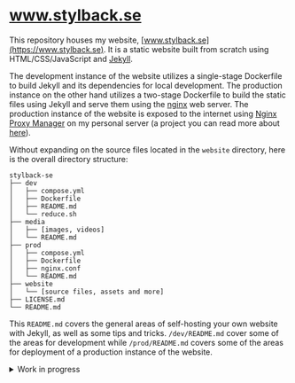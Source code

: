 # www.stylback.se
This repository houses my website, [www.stylback.se](https://www.stylback.se). It is a static website built from scratch using HTML/CSS/JavaScript and [Jekyll](https://jekyllrb.com/).

The development instance of the website utilizes a single-stage Dockerfile to build Jekyll and its dependencies for local development. The production instance on the other hand utilizes a two-stage Dockerfile to build the static files using Jekyll and serve them using the [nginx](https://nginx.org/en/) web server. The production instance of the website is exposed to the internet using [Nginx Proxy Manager](https://nginxproxymanager.com/) on my personal server (a project you can read more about [here](https://github.com/Stylback/home-server)).

Without expanding on the source files located in the `website` directory, here is the overall directory structure:

```
stylback-se
├── dev
│   ├── compose.yml
│   ├── Dockerfile
│   ├── README.md
│   └── reduce.sh
├── media
│   ├── [images, videos]
│   └── README.md
├── prod
│   ├── compose.yml
│   ├── Dockerfile
│   ├── nginx.conf
│   └── README.md
├── website
│   └── [source files, assets and more]
├── LICENSE.md
└── README.md
```

This `README.md` covers the general areas of self-hosting your own website with Jekyll, as well as some tips and tricks. `/dev/README.md` cover some of the areas for development while `/prod/README.md` covers some of the areas for deployment of a production instance of the website.

<details><summary>Work in progress</summary>
<p>

## Jekyll
Here I will write about some Jekyll-specific things, such as templates and code highlighting.

## Dark mode toggle
Here I will write about the dark/light mode toggle built in JavaScript/CSS.

## Robots.txt
Here I will write about `robots.txt`.

## Security
Here I will write about some security considerations, such as `security.txt`, scanning Docker images for CVE's, HTTP security headers and such.

# Old drafts below

## Working with Jekyll
Ever looked at a website and seen a colorful block of code with syntax highlighting? Ever wondered how they do that?
The answer is quite simple; it's just a stylesheet written in CSS, the hard part is implementing the language-specific CSS-classes.
Once again our life have been made easier by Jekyll, there is both a number of stylesheets to choose from and built-in functionality to correctly implement the classes for us.

First, browse the [list of officially supported stylesheets](https://jwarby.github.io/jekyll-pygments-themes/languages/javascript.html), pick one out, download and place it in `/assets/css/`.

Next, add the following line at the bottom of your styles.scss:

```css
@import "<stylesheet-name>.css";
```

Save. Finally, open your `_config.yml` file and add the line:

```yml
highlighter: rouge
```

Save, restart Jekyll. That's it! Assuming you're using Markdown to author your posts, specify the language of a code-block like so:

````
```python
list = ['hello', 'there']

# run a loop for each item of the list
for item in list:
    print(item)
```
````

Which will render as:

```python
list = ['hello', 'there']

# run a loop for each item of the list
for item in list:
    print(item)
```

## The wallflower of the internet: robots.txt
From [Wikipedia](https://en.wikipedia.org/wiki/Robots.txt):
>robots.txt is the filename used for implementing the Robots Exclusion Protocol, a standard used by websites to indicate to visiting web crawlers and other web robots which portions of the website they are allowed to visit.
>
>This relies on voluntary compliance. Not all robots comply with the standard; email harvesters, spambots, malware and robots that scan for security vulnerabilities may even start with the portions of the website where they have been told to stay out.

Even though some bots might not comply, larger ones such as `GoogleBot` will. As such I believe it's worth implementing. To get started, create a textfile named `robots.txt` in your websites **root** directory. That is, the directory that is at the highest level of your website, usually `/`. Inside the file you can specify what bots, if any, are allowed and where. The syntax is as follows:

```
User-agent: {* OR a string}
{Allow OR Disallow}: {empty OR a directory path}
```

For example, if you want to disallow `GoogleBot` from accessing your contacts page you might do something like this:

```
User-agent: GoogleBot
Disallow: /contact/
```

If you want to disallow all bots everywhere you can use:

```
User-agent: *
Disallow: /
```

For further syntax, see [this](https://developers.google.com/search/docs/crawling-indexing/robots/create-robots-txt) Google Developers article. A list of common user-agents can be found [here](https://user-agents.net/bots). You can also inspect other websites `robots.txt` for inspiration, such as [Wikipedia's](https://en.wikipedia.org/robots.txt).

Note that while `robots.txt` can prevent bots from indexing the content of a page, **it does not prevent it from appearing in search results**.
If you want to send a signal to a search engine that you don't want a page to appear in search results, use the `robots` HTML meta-tag on your pages:

```html
<meta name="robots" content="noindex">
```

More on it [here](https://developers.google.com/search/docs/crawling-indexing/robots-meta-tag).

## Security: thoughts, mitigations and transparency

### security.txt
A [security.txt](https://en.wikipedia.org/wiki/Security.txt) file is a text file that describes a how security researcher can make a responsible disclosure to you. The files is placed in the same location as `robots.txt`, usually the top-level directory.

The [proposed standard](https://securitytxt.org/) consist of 9 fields (2 mandatory, 7 optional). I will implement 7 of them here.

First step is to create a page containing your disclosure policy. It's a policy that outlines all that which a security researcher need to know if they have found or are looking for a vulnerability.

Second, create an acknowledgement page. It's a webpage where you acknowledge the security researchers that have made a responsible disclosure to you. Not everyone might want to be included, but the option should be there for those that do.

Third, place your public PGP-key in an easily accessible location such as the top-level directory. If you have not gotten started with PGP, now is a good time. Proton, the company behind Proton Mail, have a good [article](https://proton.me/blog/what-is-pgp-encryption) on the topic.

You now have everything you need to start populating the fields of your `securty.txt` file. As an example, here are the fields of mine:

```
Expires: 2024-09-01T00:00:00.000Z
Canonical: https://www.stylback.se/security.txt
Policy: https://www.stylback.se/disclose/
Contact: https://www.stylback.se/contact/
Encryption: https://www.stylback.se/key.asc
Preferred-Languages: en, sv
Acknowledgments: https://www.stylback.se/thanks/
```

Next is to sign the contents of the file, this is to ensure that the contents of the file has not been altered and that it's indeed you that authored it. Signing a file will typically compress it into a binary file, as this is not a human-readable format we will instead create a clear signature. The simplest way to do a clear signature is using the `--clear-sign` option for gpg:

```bash
gpg --clear-sign security.txt
```

Which will produce the new file `security.txt.asc`. If you look at its contents you will discover a couple of new fields:

```
-----BEGIN PGP SIGNED MESSAGE-----
Hash: SHA512

Expires: 2024-09-01T00:00:00.000Z
Canonical: https://www.stylback.se/security.txt
Policy: https://www.stylback.se/disclose/
Contact: https://www.stylback.se/contact/
Encryption: https://www.stylback.se/key.asc
Preferred-Languages: en, sv
Acknowledgments: https://www.stylback.se/thanks/
-----BEGIN PGP SIGNATURE-----

<a bunch of characters>

-----END PGP SIGNATURE-----
```

Now before you copy-paste this into your `security.txt` file you should verify that it matches your PGP key:

```bash
gpg --verify security.txt.asc
```

Which should output:

```bash
gpg: Signature made Thu 03 Aug 2023 11:04:41 CEST
gpg:                using RSA key <a bunch of characters>
gpg: Good signature from "Firstname lastname <name@domain.tld>" [ultimate]
```

If the signature is good, paste the contents into your file and upload the file to your top-level directory.

</p>
</details>